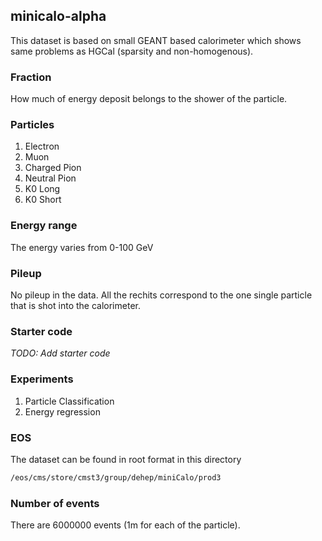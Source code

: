 ## minicalo-alpha
This dataset is based on small GEANT based calorimeter which shows same problems as HGCal (sparsity and non-homogenous).


### Fraction
How much of energy deposit belongs to the shower of the particle.

### Particles
1. Electron
2. Muon
3. Charged Pion
4. Neutral Pion
5. K0 Long
6. K0 Short

### Energy range

The energy varies from 0-100 GeV

### Pileup

No pileup in the data. All the rechits correspond to the one single particle that is shot into the calorimeter.

### Starter code

_TODO: Add starter code_

### Experiments

1. Particle Classification
2. Energy regression

### EOS
The dataset can be found in root format in this directory
```bash
/eos/cms/store/cmst3/group/dehep/miniCalo/prod3
```

### Number of events
There are 6000000 events (1m for each of the particle).